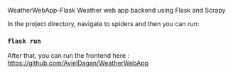 WeatherWebApp-Flask
Weather web app backend using Flask and Scrapy

In the project directory, navigate to spiders and then you can run:

### `flask run`

After that, you can run the frontend here : https://github.com/AvielDagan/WeatherWebApp

